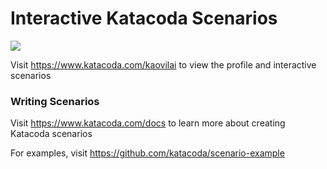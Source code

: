 # Interactive Katacoda Scenarios

[![](http://shields.katacoda.com/katacoda/kaovilai/count.svg)](https://www.katacoda.com/kaovilai "Get your profile on Katacoda.com")

Visit https://www.katacoda.com/kaovilai to view the profile and interactive scenarios

### Writing Scenarios
Visit https://www.katacoda.com/docs to learn more about creating Katacoda scenarios

For examples, visit https://github.com/katacoda/scenario-example
